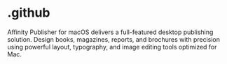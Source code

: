 # .github
Affinity Publisher for macOS delivers a full-featured desktop publishing solution. Design books, magazines, reports, and brochures with precision using powerful layout, typography, and image editing tools optimized for Mac.
